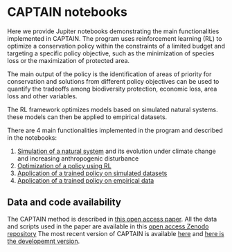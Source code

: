 # CAPTAIN notebooks

Here we provide Jupiter notebooks demonstrating the main functionalities implemented in CAPTAIN. The program  uses reinforcement learning (RL) to optimize a conservation policy within the constraints of a limited budget and targeting a specific policy objective, such as the minimization of species loss or the maximization of protected area.  

The main output of the policy is the identification of areas of priority for conservation and solutions from different policy objectives can be used to quantify the tradeoffs among biodiversity protection, economic loss, area loss and other variables. 

The RL framework optimizes models based on simulated natural systems. these models can then be applied to empirical datasets. 

There are 4 main functionalities implemented in the program and described in the notebooks:

1. [Simulation of a natural system](https://github.com/captain-project/notebooks/blob/main/Biodiversity_simulation.ipynb) and its evolution under climate change and increasing anthropogenic disturbance
2. [Optimization of a policy using RL](https://github.com/captain-project/notebooks/blob/main/Policy_optimization.ipynb)
3. [Application of a trained policy on simulated datasets](https://github.com/captain-project/notebooks/blob/main/Policy_implementation.ipynb) 
4. [Application of a trained policy on empirical data](https://github.com/captain-project/notebooks/blob/main/Analysis_empirical_data.ipynb)

## Data and code availability
The CAPTAIN method is described in [this open access paper](https://www.nature.com/articles/s41893-022-00851-6).
All the data and scripts used in the paper are available in this [open access Zenodo repository](https://zenodo.org/record/5643665#.Yz0p8i8RpB0)
The most recent version of CAPTAIN is available [here](https://github.com/captain-project/captain-project) and [here is the developemnt version](https://github.com/captain-project/captain-project/tree/dev).
